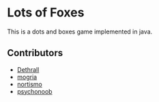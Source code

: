 # Lots of Foxes

This is a dots and boxes game implemented in java.

## Contributors

 * [Dethrall](https://github.com/Dethrall)
 * [mogria](https://github.com/mogria)
 * [nortismo](https://github.com/nortismo)
 * [psychonoob](https://github.com/psychonoob)
